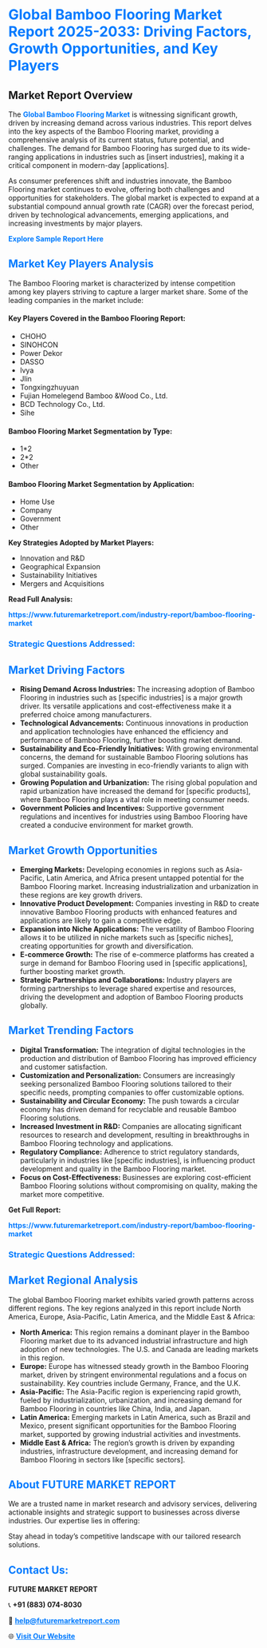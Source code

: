 <h1 style="color: #007BFF;">Global Bamboo Flooring Market Report 2025-2033: Driving Factors, Growth Opportunities, and Key Players</h1>

<section id="overview">
<h2>Market Report Overview</h2>
<p>The <a href="https://www.futuremarketreport.com/industry-report/bamboo-flooring-market" style="color: #007BFF; text-decoration: none;"><strong>Global Bamboo Flooring Market</strong></a> is witnessing significant growth, driven by increasing demand across various industries. This report delves into the key aspects of the Bamboo Flooring market, providing a comprehensive analysis of its current status, future potential, and challenges. The demand for Bamboo Flooring has surged due to its wide-ranging applications in industries such as [insert industries], making it a critical component in modern-day [applications].</p>
<p>As consumer preferences shift and industries innovate, the Bamboo Flooring market continues to evolve, offering both challenges and opportunities for stakeholders. The global market is expected to expand at a substantial compound annual growth rate (CAGR) over the forecast period, driven by technological advancements, emerging applications, and increasing investments by major players.</p>
</section>

<section id="overview">
<p><a href="https://www.futuremarketreport.com/request-sample/reportId=84538" style="color: #007BFF; text-decoration: none;"><strong>Explore Sample Report Here</strong></a></p>
</section>

<section id="key-players">
<h2 style="color: #007BFF;">Market Key Players Analysis</h2>
<p>The Bamboo Flooring market is characterized by intense competition among key players striving to capture a larger market share. Some of the leading companies in the market include:</p>
<h4>Key Players Covered in the Bamboo Flooring Report:</h4>
<ul><li>CHOHO</li><li>SINOHCON</li><li>Power Dekor</li><li>DASSO</li><li>lvya</li><li>Jlin</li><li>Tongxingzhuyuan</li><li>Fujian Homelegend Bamboo &amp;Wood Co., Ltd.</li><li>BCD Technology Co., Ltd.</li><li>Sihe</li></ul>
<h4>Bamboo Flooring Market Segmentation by Type:</h4>
<ul><li>1*2</li><li>2*2</li><li>Other</li></ul>

<h4>Bamboo Flooring Market Segmentation by Application:</h4>
<ul><li>Home Use</li><li>Company</li><li>Government</li><li>Other</li></ul>
<p><strong>Key Strategies Adopted by Market Players:</strong></p>
<ul>
<li>Innovation and R&D</li>
<li>Geographical Expansion</li>
<li>Sustainability Initiatives</li>
<li>Mergers and Acquisitions</li>
</ul>
</section>

<section>
<p><strong>Read Full Analysis: </strong></p><a href="https://www.futuremarketreport.com/industry-report/bamboo-flooring-market" style="color: #007BFF; text-decoration: none;"><strong>https://www.futuremarketreport.com/industry-report/bamboo-flooring-market</strong></a>
<h3 style="color: #007BFF;">Strategic Questions Addressed:</h3>
</section>

<section id="driving-factors">
<h2 style="color: #007BFF;">Market Driving Factors</h2>
<ul>
<li><strong>Rising Demand Across Industries:</strong> The increasing adoption of Bamboo Flooring in industries such as [specific industries] is a major growth driver. Its versatile applications and cost-effectiveness make it a preferred choice among manufacturers.</li>
<li><strong>Technological Advancements:</strong> Continuous innovations in production and application technologies have enhanced the efficiency and performance of Bamboo Flooring, further boosting market demand.</li>
<li><strong>Sustainability and Eco-Friendly Initiatives:</strong> With growing environmental concerns, the demand for sustainable Bamboo Flooring solutions has surged. Companies are investing in eco-friendly variants to align with global sustainability goals.</li>
<li><strong>Growing Population and Urbanization:</strong> The rising global population and rapid urbanization have increased the demand for [specific products], where Bamboo Flooring plays a vital role in meeting consumer needs.</li>
<li><strong>Government Policies and Incentives:</strong> Supportive government regulations and incentives for industries using Bamboo Flooring have created a conducive environment for market growth.</li>
</ul>
</section>

<section id="growth-opportunities">
<h2 style="color: #007BFF;">Market Growth Opportunities</h2>
<ul>
<li><strong>Emerging Markets:</strong> Developing economies in regions such as Asia-Pacific, Latin America, and Africa present untapped potential for the Bamboo Flooring market. Increasing industrialization and urbanization in these regions are key growth drivers.</li>
<li><strong>Innovative Product Development:</strong> Companies investing in R&D to create innovative Bamboo Flooring products with enhanced features and applications are likely to gain a competitive edge.</li>
<li><strong>Expansion into Niche Applications:</strong> The versatility of Bamboo Flooring allows it to be utilized in niche markets such as [specific niches], creating opportunities for growth and diversification.</li>
<li><strong>E-commerce Growth:</strong> The rise of e-commerce platforms has created a surge in demand for Bamboo Flooring used in [specific applications], further boosting market growth.</li>
<li><strong>Strategic Partnerships and Collaborations:</strong> Industry players are forming partnerships to leverage shared expertise and resources, driving the development and adoption of Bamboo Flooring products globally.</li>
</ul>
</section>

<section id="trending-factors">
<h2 style="color: #007BFF;">Market Trending Factors</h2>
<ul>
<li><strong>Digital Transformation:</strong> The integration of digital technologies in the production and distribution of Bamboo Flooring has improved efficiency and customer satisfaction.</li>
<li><strong>Customization and Personalization:</strong> Consumers are increasingly seeking personalized Bamboo Flooring solutions tailored to their specific needs, prompting companies to offer customizable options.</li>
<li><strong>Sustainability and Circular Economy:</strong> The push towards a circular economy has driven demand for recyclable and reusable Bamboo Flooring solutions.</li>
<li><strong>Increased Investment in R&D:</strong> Companies are allocating significant resources to research and development, resulting in breakthroughs in Bamboo Flooring technology and applications.</li>
<li><strong>Regulatory Compliance:</strong> Adherence to strict regulatory standards, particularly in industries like [specific industries], is influencing product development and quality in the Bamboo Flooring market.</li>
<li><strong>Focus on Cost-Effectiveness:</strong> Businesses are exploring cost-efficient Bamboo Flooring solutions without compromising on quality, making the market more competitive.</li>
</ul>
</section>

<section>
<p><strong>Get Full Report: </strong></p><a href="https://www.futuremarketreport.com/industry-report/bamboo-flooring-market" style="color: #007BFF; text-decoration: none;"><strong>https://www.futuremarketreport.com/industry-report/bamboo-flooring-market</strong></a>
<h3 style="color: #007BFF;">Strategic Questions Addressed:</h3>
</section>


<section id="regional-analysis">
<h2 style="color: #007BFF;">Market Regional Analysis</h2>
<p>The global Bamboo Flooring market exhibits varied growth patterns across different regions. The key regions analyzed in this report include North America, Europe, Asia-Pacific, Latin America, and the Middle East & Africa:</p>
<ul>
<li><strong>North America:</strong> This region remains a dominant player in the Bamboo Flooring market due to its advanced industrial infrastructure and high adoption of new technologies. The U.S. and Canada are leading markets in this region.</li>
<li><strong>Europe:</strong> Europe has witnessed steady growth in the Bamboo Flooring market, driven by stringent environmental regulations and a focus on sustainability. Key countries include Germany, France, and the U.K.</li>
<li><strong>Asia-Pacific:</strong> The Asia-Pacific region is experiencing rapid growth, fueled by industrialization, urbanization, and increasing demand for Bamboo Flooring in countries like China, India, and Japan.</li>
<li><strong>Latin America:</strong> Emerging markets in Latin America, such as Brazil and Mexico, present significant opportunities for the Bamboo Flooring market, supported by growing industrial activities and investments.</li>
<li><strong>Middle East & Africa:</strong> The region’s growth is driven by expanding industries, infrastructure development, and increasing demand for Bamboo Flooring in sectors like [specific sectors].</li>
</ul>
</section>

<footer>
<h2 style="color: #007BFF;">About FUTURE MARKET REPORT</h2>
<p>We are a trusted name in market research and advisory services, delivering actionable insights and strategic support to businesses across diverse industries. Our expertise lies in offering:</p>

<p>Stay ahead in today’s competitive landscape with our tailored research solutions.</p>

<h2 style="color: #007BFF;">Contact Us:</h2>
<p><strong>FUTURE MARKET REPORT</strong></p>
<p>📞 <strong>+91 (883) 074-8030</strong></p>
<p>📧 <strong><a href="mailto:help@futuremarketreport.com" style="color: #007BFF;">help@futuremarketreport.com</a></strong></p>
<p>🌐 <strong><a href="https://www.futuremarketreport.com/" style="color: #007BFF;">Visit Our Website</a></strong></p>
</footer>
